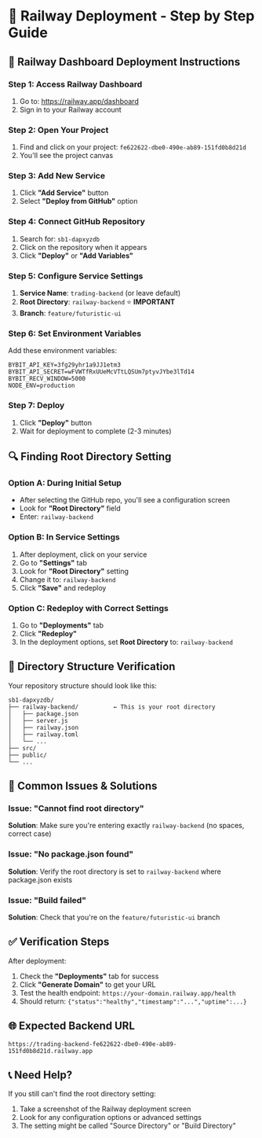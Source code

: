 # 🚀 Railway Deployment - Step by Step Guide

## 🎯 **Railway Dashboard Deployment Instructions**

### **Step 1: Access Railway Dashboard**
1. Go to: https://railway.app/dashboard
2. Sign in to your Railway account

### **Step 2: Open Your Project**
1. Find and click on your project: `fe622622-dbe0-490e-ab89-151fd0b8d21d`
2. You'll see the project canvas

### **Step 3: Add New Service**
1. Click **"Add Service"** button
2. Select **"Deploy from GitHub"** option

### **Step 4: Connect GitHub Repository**
1. Search for: `sb1-dapxyzdb`
2. Click on the repository when it appears
3. Click **"Deploy"** or **"Add Variables"**

### **Step 5: Configure Service Settings**
1. **Service Name**: `trading-backend` (or leave default)
2. **Root Directory**: `railway-backend` ⭐ **IMPORTANT**
3. **Branch**: `feature/futuristic-ui`

### **Step 6: Set Environment Variables**
Add these environment variables:

```
BYBIT_API_KEY=3fg29yhr1a9JJ1etm3
BYBIT_API_SECRET=wFVWTfRxUUeMcVTtLQSUm7ptyvJYbe3lTd14
BYBIT_RECV_WINDOW=5000
NODE_ENV=production
```

### **Step 7: Deploy**
1. Click **"Deploy"** button
2. Wait for deployment to complete (2-3 minutes)

## 🔍 **Finding Root Directory Setting**

### **Option A: During Initial Setup**
- After selecting the GitHub repo, you'll see a configuration screen
- Look for **"Root Directory"** field
- Enter: `railway-backend`

### **Option B: In Service Settings**
1. After deployment, click on your service
2. Go to **"Settings"** tab
3. Look for **"Root Directory"** setting
4. Change it to: `railway-backend`
5. Click **"Save"** and redeploy

### **Option C: Redeploy with Correct Settings**
1. Go to **"Deployments"** tab
2. Click **"Redeploy"**
3. In the deployment options, set **Root Directory** to: `railway-backend`

## 📁 **Directory Structure Verification**

Your repository structure should look like this:
```
sb1-dapxyzdb/
├── railway-backend/          ← This is your root directory
│   ├── package.json
│   ├── server.js
│   ├── railway.json
│   ├── railway.toml
│   └── ...
├── src/
├── public/
└── ...
```

## 🚨 **Common Issues & Solutions**

### **Issue: "Cannot find root directory"**
**Solution**: Make sure you're entering exactly `railway-backend` (no spaces, correct case)

### **Issue: "No package.json found"**
**Solution**: Verify the root directory is set to `railway-backend` where package.json exists

### **Issue: "Build failed"**
**Solution**: Check that you're on the `feature/futuristic-ui` branch

## ✅ **Verification Steps**

After deployment:
1. Check the **"Deployments"** tab for success
2. Click **"Generate Domain"** to get your URL
3. Test the health endpoint: `https://your-domain.railway.app/health`
4. Should return: `{"status":"healthy","timestamp":"...","uptime":...}`

## 🌐 **Expected Backend URL**
```
https://trading-backend-fe622622-dbe0-490e-ab89-151fd0b8d21d.railway.app
```

## 📞 **Need Help?**
If you still can't find the root directory setting:
1. Take a screenshot of the Railway deployment screen
2. Look for any configuration options or advanced settings
3. The setting might be called "Source Directory" or "Build Directory" 